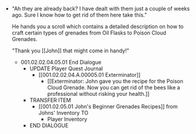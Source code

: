 - "Ah they are already back? I have dealt with them just a couple of weeks ago. Sure I know how to get rid of them here take this."
  
  He hands you a scroll which contains a detailed description on how to craft certain types of grenades from Oil Flasks to Poison Cloud Grenades.
  
  "Thank you [[John]] that might come in handy!"
	- 001.02.02.04.05.01 End Dialogue
		- UPDATE Player Quest Journal
			- [[001.02.02.04.A.00005.01 Exterminator]]
				- [[Exterminator: John gave you the recipe for the Poison Cloud Grenade. Now you can get rid of the bees like a professional without risking your health.]]
		- TRANSFER ITEM
			- [[001.02.05.01 John's Beginner Grenades Recipes]] from Johns' Inventory TO
				- Player Inventory
		- END DIALOGUE